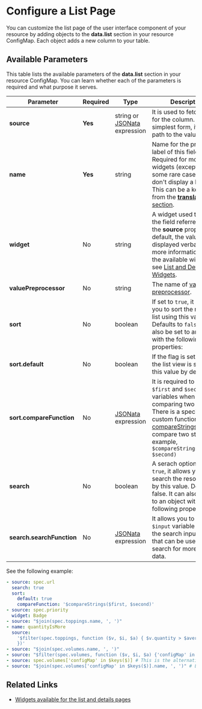 # Configure a List Page

You can customize the list page of the user interface component of your resource by adding objects to the **data.list** section in your resource ConfigMap. Each object adds a new column to your table.

## Available Parameters

This table lists the available parameters of the **data.list** section in your resource ConfigMap. You can learn whether each of the parameters is required and what purpose it serves.

| Parameter                 | Required | Type                                           | Description                                                                                                                                                                                                                                                             |
| ------------------------- | -------- | ---------------------------------------------- | ----------------------------------------------------------------------------------------------------------------------------------------------------------------------------------------------------------------------------------------------------------------------- |
| **source**                | **Yes**  | string or [JSONata](100-jsonata.md) expression | It is used to fetch data for the column. In its simplest form, it's the path to the value.                                                                                                                                                                              |
| **name**                  | **Yes**  | string                                         | Name for the primary label of this field. Required for most widgets (except for some rare cases that don't display a label). This can be a key to use from the [**translation** section](150-translations.md).                                                          |
| **widget**                | No       | string                                         | A widget used to render the field referred to by the **source** property. By default, the value is displayed verbatim. For more information about the available widgets, see [List and Details Widgets](./50-list-and-details-widgets.md).                              |
| **valuePreprocessor**     | No       | string                                         | The name of [value preprocessor](130-additional-sections-resources.md#value-preprocessors).                                                                                                                                                                             |
| **sort**                  | No       | boolean                                        | If set to `true`, it allows you to sort the resource list using this value. Defaults to `false`. It can also be set to an object with the following properties:                                                                                                         |
| **sort.default**          | No       | boolean                                        | If the flag is set to `true`, the list view is sorted by this value by default.                                                                                                                                                                                         |
| **sort.compareFunction**  | No       | [JSONata](100-jsonata.md) expression           | It is required to use `$first` and `$second` variables when comparing two values. There is a special custom function [compareStrings](101-preset-functions.md#comparestrings-first-second) used to compare two strings, for example, `$compareStrings($first, $second)` |
| **search**                | No       | boolean                                        | A serach option. If set to `true`, it allows you to search the resource list by this value. Defaults to false. It can also be set to an object with the following property:                                                                                             |
| **search.searchFunction** | No       | [JSONata](100-jsonata.md) expression           | It allows you to use `$input` variable to get the search input's value that can be used to search for more complex data.                                                                                                                                                |

See the following example:

```yaml
- source: spec.url
  search: true
  sort:
    default: true
    compareFunction: '$compareStrings($first, $second)'
- source: spec.priority
  widget: Badge
- source: "$join(spec.toppings.name, ', ')"
- name: quantityIsMore
  source:
    '$filter(spec.toppings, function ($v, $i, $a) { $v.quantity > $average($a.quantity)
    })'
- source: "$join(spec.volumes.name, ', ')"
- source: "$filter(spec.volumes, function ($v, $i, $a) {'configMap' in $keys($v)})" # List the array of volume objects that have a ConfigMap
- source: spec.volumes['configMap' in $keys($)] # This is the alternative way of listing the array of volume objects that have a ConfigMap
- source: "$join(spec.volumes['configMap' in $keys($)].name, ', ')" # List volume names of volumes that have a ConfigMap
```

## Related Links

- [Widgets available for the list and details pages](./50-list-and-details-widgets.md)
